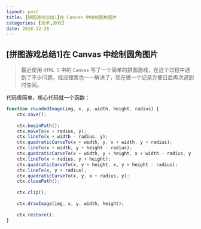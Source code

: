 ```yaml
---
layout: post
title: [拼图游戏总结1]在 Canvas 中绘制圆角图片
categories: [技术,游戏]
date: 2018-12-26
---
```


## [拼图游戏总结1]在 Canvas 中绘制圆角图片

> 最近使用 `HTML 5` 中的 `Canvas` 写了一个简单的拼图游戏，在这个过程中遇到了不少问题，经过搜索也一一解决了，现在做一个记录方便日后再次遇到时查阅。

代码很简单，核心代码就一个函数：
```javascript
function roundedImage(img, x, y, width, height, radius) {
    ctx.save();
    
    ctx.beginPath();
    ctx.moveTo(x + radius, y);
    ctx.lineTo(x + width - radius, y);
    ctx.quadraticCurveTo(x + width, y, x + width, y + radius);
    ctx.lineTo(x + width, y + height - radius);
    ctx.quadraticCurveTo(x + width, y + height, x + width - radius, y + height);
    ctx.lineTo(x + radius, y + height);
    ctx.quadraticCurveTo(x, y + height, x, y + height - radius);
    ctx.lineTo(x, y + radius);
    ctx.quadraticCurveTo(x, y, x + radius, y);
    ctx.closePath();
    
    ctx.clip();
    
    ctx.drawImage(img, x, y, width, height);
    
    ctx.restore();
}
```